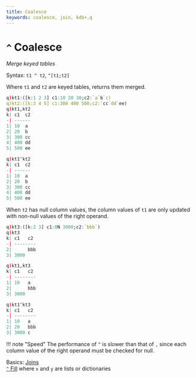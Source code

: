 ```yaml
---
title: Coalesce
keywords: coalesce, join, kdb+,q
---
```


# `^` Coalesce





_Merge keyed tables_

Syntax: `t1 ^ t2`, `^[t1;t2]`

Where `t1` and `t2` are keyed tables, 
returns them merged.

```q
q)kt1:([k:1 2 3] c1:10 20 30;c2:`a`b`c)
q)kt2:([k:3 4 5] c1:300 400 500;c2:`cc`dd`ee)
q)kt1,kt2
k| c1  c2
-| ------
1| 10  a
2| 20  b
3| 300 cc
4| 400 dd
5| 500 ee

q)kt1^kt2
k| c1  c2
-| ------
1| 10  a
2| 20  b
3| 300 cc
4| 400 dd
5| 500 ee
```

When `t2` has null column values, the column values of `t1` are only updated with non-null values of the right operand.

```q
q)kt3:([k:2 3] c1:0N 3000;c2:`bbb`)
q)kt3
k| c1   c2
-| --------
2|      bbb
3| 3000

q)kt1,kt3
k| c1   c2
-| --------
1| 10   a
2|      bbb
3| 3000

q)kt1^kt3
k| c1   c2
-| --------
1| 10   a
2| 20   bbb
3| 3000 c
```


!!! note "Speed"
    The performance of `^` is slower than that of `,` since each column value of the right operand must be checked for null.


<i class="far fa-hand-point-right"></i> 
Basics: [Joins](../basics/joins.md)  
[`^` Fill](fill.md) where `x` and `y` are lists or dictionaries

